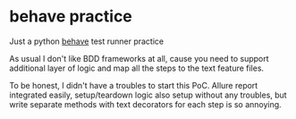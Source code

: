 # behave practice
Just a python [behave](https://behave.readthedocs.io/en/stable/index.html) test runner practice

As usual I don't like BDD frameworks at all, cause you need to support additional layer of logic and map all the steps 
to the text feature files.

To be honest, I didn't have a troubles to start this PoC. Allure report integrated easily, setup/teardown logic also 
setup without any troubles, but write separate methods with text decorators for each step is so annoying.